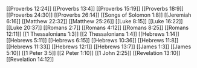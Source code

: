 [[Proverbs 12:24]]
[[Proverbs 13:4]]
[[Proverbs 15:19]]
[[Proverbs 18:9]]
[[Proverbs 24:30]]
[[Proverbs 26:14]]
[[Songs of Solomon 1:8]]
[[Jeremiah 6:16]]
[[Matthew 22:32]]
[[Matthew 25:26]]
[[Luke 8:15]]
[[Luke 16:22]]
[[Luke 20:37]]
[[Romans 2:7]]
[[Romans 4:12]]
[[Romans 8:25]]
[[Romans 12:11]]
[[1 Thessalonians 1:3]]
[[2 Thessalonians 1:4]]
[[Hebrews 1:14]]
[[Hebrews 5:11]]
[[Hebrews 6:15]]
[[Hebrews 10:36]]
[[Hebrews 11:8]]
[[Hebrews 11:33]]
[[Hebrews 12:1]]
[[Hebrews 13:7]]
[[James 1:3]]
[[James 5:10]]
[[1 Peter 3:5]]
[[2 Peter 1:10]]
[[1 John 2:25]]
[[Revelation 13:10]]
[[Revelation 14:12]]

